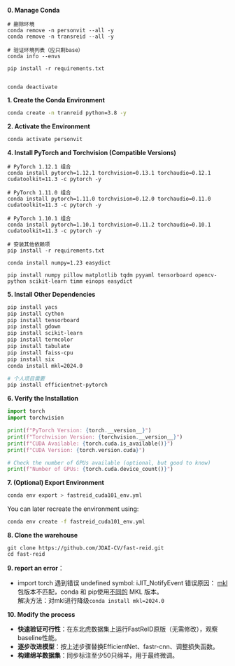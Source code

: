 
**0. Manage Conda**
```
# 删除环境
conda remove -n personvit --all -y
conda remove -n transreid --all -y

# 验证环境列表（应只剩base）
conda info --envs

pip install -r requirements.txt


conda deactivate 
```

**1. Create the Conda Environment**

```bash
conda create -n tranreid python=3.8 -y
```

**2. Activate the Environment**

```bash
conda activate personvit
```

**4. Install PyTorch and Torchvision (Compatible Versions)**

```
# PyTorch 1.12.1 组合
conda install pytorch=1.12.1 torchvision=0.13.1 torchaudio=0.12.1 cudatoolkit=11.3 -c pytorch -y

# PyTorch 1.11.0 组合
conda install pytorch=1.11.0 torchvision=0.12.0 torchaudio=0.11.0 cudatoolkit=11.3 -c pytorch -y

# PyTorch 1.10.1 组合
conda install pytorch=1.10.1 torchvision=0.11.2 torchaudio=0.10.1 cudatoolkit=11.3 -c pytorch -y

# 安装其他依赖项
pip install -r requirements.txt

conda install numpy=1.23 easydict

pip install numpy pillow matplotlib tqdm pyyaml tensorboard opencv-python scikit-learn timm einops easydict
```
**5. Install Other Dependencies**

```bash
pip install yacs
pip install cython 
pip install tensorboard
pip install gdown
pip install scikit-learn
pip install termcolor
pip install tabulate
pip install faiss-cpu
pip install six
conda install mkl=2024.0

# 个人项目需要
pip install efficientnet-pytorch
```

**6. Verify the Installation**

```python
import torch
import torchvision

print(f"PyTorch Version: {torch.__version__}")
print(f"Torchvision Version: {torchvision.__version__}")
print(f"CUDA Available: {torch.cuda.is_available()}")
print(f"CUDA Version: {torch.version.cuda}")

# Check the number of GPUs available (optional, but good to know)
print(f"Number of GPUs: {torch.cuda.device_count()}")
```

**7. (Optional) Export Environment**
```bash
conda env export > fastreid_cuda101_env.yml
```
You can later recreate the environment using:
```bash
conda env create -f fastreid_cuda101_env.yml
```

**8. Clone the warehouse**
```
git clone https://github.com/JDAI-CV/fast-reid.git
cd fast-reid
```

**9. report an error**：
- import torch 遇到错误 undefined symbol: iJIT_NotifyEvent
	错误原因： [mkl](https://so.csdn.net/so/search?q=mkl&spm=1001.2101.3001.7020)包版本不匹配，conda 和 pip使用[不同的](https://so.csdn.net/so/search?q=%E4%B8%8D%E5%90%8C%E7%9A%84&spm=1001.2101.3001.7020) MKL 版本。  
	解决方法：对mkl进行降级`conda install mkl=2024.0`

**10. Modify the process**
- **快速验证可行性**：在东北虎数据集上运行FastReID原版（无需修改），观察baseline性能。
- **逐步改进模型**：按上述步骤替换EfficientNet、fastr-cnn、调整损失函数。
- **构建绵羊数据集**：同步标注至少50只绵羊，用于最终微调。